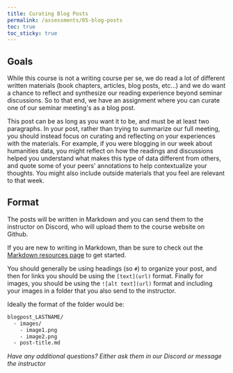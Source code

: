 ```yaml
---
title: Curating Blog Posts
permalink: /assessments/05-blog-posts
toc: true
toc_sticky: true
---
```


## Goals

While this course is not a writing course per se, we do read a lot of different written materials (book chapters, articles, blog posts, etc...) and we do want a chance to reflect and synthesize our reading experience beyond seminar discussions. So to that end, we have an assignment where you can curate one of our seminar meeting's as a blog post.

This post can be as long as you want it to be, and must be at least two paragraphs. In your post, rather than trying to summarize our full meeting, you should instead focus on curating and reflecting on your experiences with the materials. For example, if you were blogging in our week about humanities data, you might reflect on how the readings and discussions helped you understand what makes this type of data different from others, and quote some of your peers' annotations to help contextualize your thoughts. You might also include outside materials that you feel are relevant to that week.

## Format

The posts will be written in Markdown and you can send them to the instructor on Discord, who will upload them to the course website on Github.

If you are new to writing in Markdown, than be sure to check out the [Markdown resources page]({{site.baseurl}}//materials/advanced-python/04-markdown-resources) to get started.

You should generally be using headings (so `#`) to organize your post, and then for links you should be using the `[text](url)` format. Finally for images, you should be using the `![alt text](url)` format and including your images in a folder that you also send to the instructor.

Ideally the format of the folder would be:

```sh
blogpost_LASTNAME/
  - images/
    - image1.png
    - image2.png
  - post-title.md
```

*Have any additional questions? Either ask them in our Discord or message the instructor*

